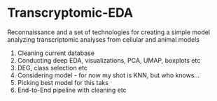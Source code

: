 # Transcryptomic-EDA
Reconnaissance and a set of technologies for creating a simple model analyzing transcriptomic analyses from cellular and animal models

1. Cleaning current database
2. Conducting deep EDA, visualizations, PCA, UMAP, boxplots etc
3. DEG, class selection etc
4. Considering model - for now my shot is KNN, but who knows...
5. Picking best model for this taks
6. End-to-End pipeline with cleaning etc


